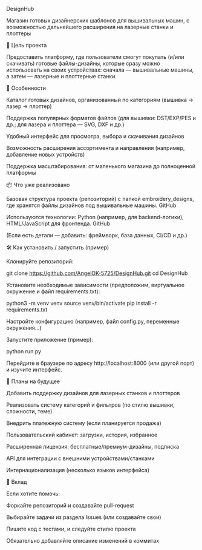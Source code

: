 DesignHub

Магазин готовых дизайнерских шаблонов для вышивальных машин, с возможностью дальнейшего расширения на лазерные станки и плоттеры

🎯 Цель проекта

Предоставить платформу, где пользователи смогут покупать (и/или скачивать) готовые файлы-дизайны, которые сразу можно использовать на своих устройствах: сначала — вышивальные машины, а затем — лазерные и плоттерные станки.

🚀 Особенности

Каталог готовых дизайнов, организованный по категориям (вышивка → лазер → плоттер)

Поддержка популярных форматов файлов (для вышивки: DST/EXP/PES и др.; для лазера и плоттера — SVG, DXF и др.)

Удобный интерфейс для просмотра, выбора и скачивания дизайнов

Возможность расширения ассортимента и направления (например, добавление новых устройств)

Поддержка масштабирования: от маленького магазина до полноценной платформы

📦 Что уже реализовано

Базовая структура проекта (репозиторий) с папкой embroidery_designs, где хранятся файлы дизайнов под вышивальные машины. 
GitHub

Используются технологии: Python (например, для backend-логики), HTML/JavaScript для фронтенда. 
GitHub

(Если есть детали — добавить: фреймворк, база данных, CI/CD и др.)

🛠 Как установить / запустить (пример)

Клонируйте репозиторий:

git clone https://github.com/AngelOK-5725/DesignHub.git
cd DesignHub


Установите необходимые зависимости (предположим, виртуальное окружение и файл requirements.txt):

python3 -m venv venv
source venv/bin/activate
pip install -r requirements.txt


Настройте конфигурацию (например, файл config.py, переменные окружения…)

Запустите приложение (пример):

python run.py


Перейдите в браузере по адресу http://localhost:8000 (или другой порт) и изучите интерфейс.

🔮 Планы на будущее

Добавить поддержку дизайнов для лазерных станков и плоттеров

Реализовать систему категорий и фильтров (по стилю вышивки, сложности, теме)

Внедрить платежную систему (если планируется продажа)

Пользовательский кабинет: загрузки, история, избранное

Расширенная лицензия: бесплатные/премиум-дизайны, подписка

API для интеграции с внешними устройствами/станками

Интернационализация (несколько языков интерфейса)

🤝 Вклад

Если хотите помочь:

Форкайте репозиторий и создавайте pull-request

Выбирайте задачи из раздела Issues (или создавайте свои)

Пишите код с тестами, и следуйте стилю проекта

Обязательно добавляйте описание изменений в коммитах